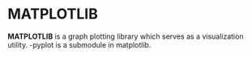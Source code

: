 # MATPLOTLIB

__MATPLOTLIB__ is a graph plotting library which serves as a visualization utility.
-pyplot is a submodule in matplotlib.
